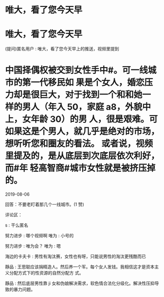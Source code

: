# 唯大，看了您今天早

# 唯大，看了您今天早

(提问)匿名用户 : 唯大，看了您今天早上的推送，视频里提到

# 中国择偶权被交到女性手中#。可一线城市的第一代移民如 果是个女人，婚恋压力却是很巨大，对于找到一个和和她一 样的男人（年入 50，家庭 a8，外貌中上，女年龄 30）的男 人，很是艰难。可如果这是个男人，就几乎是绝对的市场， 想听听您和圈友的看法。 或者说，视频里提及的，是从底层到次底层依次利好，而#年 轻高智商#城市女性就是被挤压掉的。

2019-08-06

回答：不要老盯着那几个一线城市。(1 赞)

评论区：

s : 干么匿名

努力进步 : 哪个视频啊 唯为 : 小号的

努力进步 : 唯为会？ 唯为 : 嗯

海边的卡夫卡 : 男性有淘汰赛，女性也有呀，只能说男性的淘汰更残酷而已

靜品 : 王思聪应该捐精造人。然后养一个军。每个女人发钱。我相信这才是资本主义分配方式下的性资源的自然分配方 式。

靜品 : 然后底层男性靠 ji 女和伪娘解决需求，软色情合法化分级化。解决性压抑导致的暴力问题。